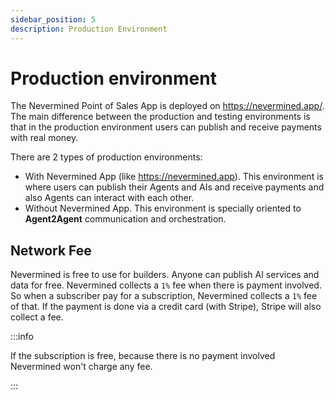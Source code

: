 ```yaml
---
sidebar_position: 5
description: Production Environment
---
```


# Production environment

The Nevermined Point of Sales App is deployed on <https://nevermined.app/>. The main difference between the production and testing environments is that in the production environment users can publish and receive payments with real money.

There are 2 types of production environments:
- With Nevermined App (like <https://nevermined.app>). This environment is where users can publish their Agents and AIs and receive payments and also Agents can interact with each other.
- Without Nevermined App. This environment is specially oriented to **Agent2Agent** communication and orchestration.

## Network Fee

Nevermined is free to use for builders. Anyone can publish AI services and data for free. Nevermined collects a `1%` fee when there is payment involved. So when a subscriber pay for a subscription, Nevermined collects a `1%` fee of that. If the payment is done via a credit card (with Stripe), Stripe will also collect a fee.

:::info

If the subscription is free, because there is no payment involved Nevermined won't charge any fee.

:::
